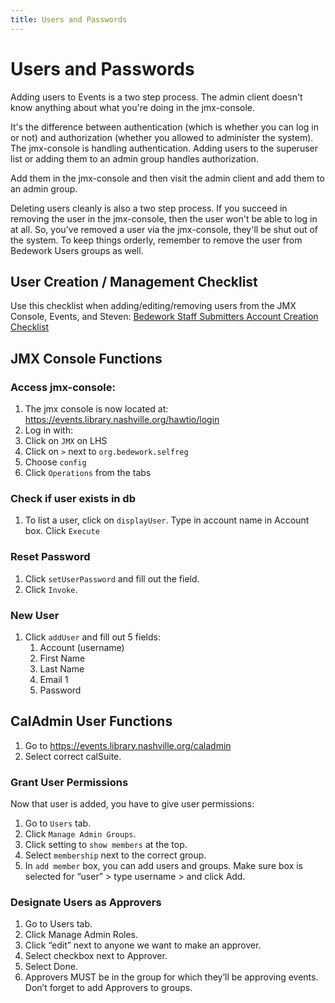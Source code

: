 ```yaml
---
title: Users and Passwords
---
```


# Users and Passwords
Adding users to Events is a two step process. The admin client doesn't know anything about what you're doing in the jmx-console.

It's the difference between authentication (which is whether you can log in or not) and authorization (whether you allowed to administer the system). The jmx-console is handling authentication. Adding users to the superuser list or adding them to an admin group handles authorization.

 Add them in the jmx-console and then visit the admin client and add them to an admin group.

Deleting users cleanly is also a two step process. If you succeed in removing the user in the jmx-console, then the user won't be able to log in at all. So, you've removed a user via the jmx-console, they'll be shut out of the system. To keep things orderly, remember to remove the user from Bedework Users groups as well.
## User Creation / Management Checklist
Use this checklist when adding/editing/removing users from the JMX Console, Events, and Steven:
[Bedework Staff Submitters Account Creation Checklist](https://metronashville.sharepoint.com/:x:/r/sites/NPLWebDevelopment/Shared%20Documents/Bedework%20Staff%20Submitters%20Account%20Creation%20_%20Management%20Checklist.xlsx)
## JMX Console Functions
### Access jmx-console:

1.	The jmx console is now located at: https://events.library.nashville.org/hawtio/login
1.	Log in with:
1.	Click on `JMX` on LHS
1.	Click on `>` next to `org.bedework.selfreg`
1.  Choose `config`
1.	Click `Operations` from the tabs
### Check if user exists in db

1. To list a user, click on `displayUser`. Type in account name in Account box. Click `Execute`
### Reset Password

1.	Click `setUserPassword` and fill out the field.
1.	Click `Invoke`.
### New User

1.	Click `addUser` and fill out 5 fields:
    1. Account (username)
    1. First Name
    1. Last Name
    1. Email 1
    1. Password
## CalAdmin User Functions

1.	Go to https://events.library.nashville.org/caladmin
1.	Select correct calSuite.
### Grant User Permissions

Now that user is added, you have to give user permissions:

1.	Go to `Users` tab.
1.	Click `Manage Admin Groups`.
1.	Click setting to `show members` at the top.
1.	Select `membership` next to the correct group.
1.	In `add member` box, you can add users and groups. Make sure box is selected for “user” > type username > and click Add.
### Designate Users as Approvers

1.	Go to Users tab.
1.	Click Manage Admin Roles.
1.	Click “edit” next to anyone we want to make an approver.
1.	Select checkbox next to Approver.
1.	Select Done.
1.	Approvers MUST be in the group for which they’ll be approving events. Don’t forget to add Approvers to groups.